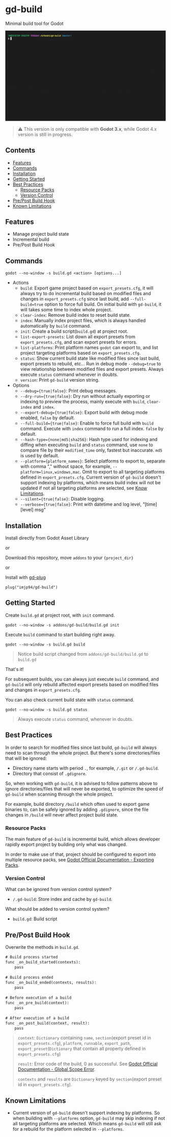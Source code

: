 # gd-build

Minimal build tool for Godot

![Showcase](screenshots/gd-build_showcase.gif)

> ⚠️ This version is only compatible with **Godot 3.x**, while Godot 4.x version is still in progress.

## Contents

- [Features](#features)
- [Commands](#commands)
- [Installation](#installation)
- [Getting Started](#getting-started)
- [Best Practices](#best-practices)
  - [Resource Packs](#resource-packs)
  - [Version Control](#version-control)
- [Pre/Post Build Hook](#prepost-build-hook)
- [Known Limitations](#known-limitations)

## Features

- Manage project build state
- Incremental build
- Pre/Post Build Hook

## Commands

```shell
godot --no-window -s build.gd <action> [options...]
```

- Actions
  - `build`: Export game project based on `export_presets.cfg`, it will always try to do incremental build based on modified files and changes in `export_presets.cfg` since last build, add `--full-build=true` option to force full build. On initial build with `gd-build`, it will takes some time to index whole project.
  - `clear-index`: Remove build index to reset build state.
  - `index`: Manually index project files, which is always handled automatically by `build` command.
  - `init`: Create a build script(`build.gd`) at project root.
  - `list-export-presets`: List down all export presets from `export_presets.cfg`, and scan export presets for errors.
  - `list-platforms`: Print platform names `godot` can export to, and list project targeting platforms based on `export_presets.cfg`.
  - `status`: Show current build state like modified files since last build, export presets to rebuild, etc... Run in debug mode `--debug=true` to view relationship between modified files and export presets. Always execute `status` command whenever in doubts.
  - `version`: Print `gd-build` version string.
- Options
  - `--debug={true|false}`: Print debug messages.
  - `--dry-run={true|false}`: Dry run without actually exporting or indexing to preview the process, mainly execute with `build`, `clear-index` and `index`.
  - `--export-debug={true|false}`: Export build with debug mode enabled, `false` by default.
  - `--full-build={true|false}`: Enable to force full build with `build` command. Execute with `index` command to run a full index. `false` by default.
  - `--hash-type={none|md5|sha256}`: Hash type used for indexing and diffing when executing `build` and `status` command, use `none` to compare file by their `modified_time` only, fastest but inaccurate. `md5` is used by default.
  - `--platform={platform_names}`: Select platforms to export to, separate with comma "," without space, for example, `--platform=linux,windows,mac`. Omit to export to all targeting platforms defined in `export_presets.cfg`. Current version of `gd-build` doesn't support indexing by platforms, which means build index will not be updated if not all targeting platforms are selected, see [Know Limitations](#known-limitations).
  - `--silent={true|false}`: Disable logging.
  - `--verbose={true|false}`: Print with datetime and log level, "[time] [level] msg"

## Installation

Install directly from Godot Asset Library

or

Download this repository, move `addons` to your `{project_dir}`

or

Install with [gd-plug](https://github.com/imjp94/gd-plug)

```gdscript
plug("imjp94/gd-build")
```

## Getting Started

Create `build.gd` at project root, with `init` command.

```shell
godot --no-window -s addons/gd-build/build.gd init
```

Execute `build` command to start building right away.

```shell
godot --no-window -s build.gd build
```

> Notice build script changed from `addons/gd-build/build.gd` to `build.gd`

That's it!

For subsequent builds, you can always just execute `build` command, and `gd-build` will only rebuild affected export presets based on modified files and changes in `export_presets.cfg`.

You can also check current build state with `status` command.

```shell
godot --no-window -s build.gd status
```

> Always execute `status` command, whenever in doubts.

## Best Practices

In order to search for modified files since last build, `gd-build` will always need to scan through the whole project. But there's some directories/files that will be ignored:

- Directory name starts with period `.`, for example, `/.git` or `/.gd-build`.
- Directory that consist of `.gdignore`.

So, when working with `gd-build`, it is advised to follow patterns above to ignore directories/files that will never be exported, to optimize the speed of `gd-build` when scanning through the whole project.

For example, build directory `/build` which often used to export game binaries to, can be safely ignored by adding `.gdignore`, since the file changes in `/build` will never affect project build state.

### Resource Packs

The main feature of `gd-build` is incremental build, which allows developer rapidly export project by building only what was changed.

In order to make use of that, project should be configured to export into multiple resource packs, see [Godot Official Documentation - Exporting Packs](https://docs.godotengine.org/en/stable/tutorials/export/exporting_pcks.html).

### Version Control

What can be ignored from version control system?

- `/.gd-build`: Store index and cache by `gd-build`.

What should be added to version control system?

- `build.gd`: Build script

## Pre/Post Build Hook

Overwrite the methods in `build.gd`.

```gdscript
# Build process started
func _on_build_started(contexts):
	pass

# Build process ended
func _on_build_ended(contexts, results):
	pass

# Before execution of a build
func _on_pre_build(context):
	pass

# After execution of a build
func _on_post_build(context, result):
	pass
```

> `context`: `Dictionary` containing `name`, `section`(export preset id in `export_presets.cfg`), `platform`, `runnable`, `export_path`, `export_preset`(`Dictionary` that contain all property defined in `export_presets.cfg`)
>
> `result`: Error code of the build, 0 as successful. See [Godot Official Documentation - Global Scope Error](https://docs.godotengine.org/en/stable/classes/class_@globalscope.html#enum-globalscope-error).
>
> `contexts` and `results` are `Dictionary` keyed by `section`(export preset id in `export_presets.cfg`).

## Known Limitations

- Current version of `gd-build` doesn't support indexing by platforms. So when building with `--platforms` option, `gd-build` may skip indexing if not all targeting platforms are selected. Which means `gd-build` will still ask for a rebuild for the platform selected in `--platforms`.
